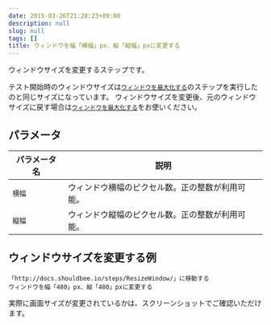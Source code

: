 ```yaml
---
date: 2015-03-26T21:28:23+09:00
description: null
slug: null
tags: []
title: ウィンドウを幅「横幅」px、縦「縦幅」pxに変更する
---
```


ウィンドウサイズを変更するステップです。

テスト開始時のウィンドウサイズは[`ウィンドウを最大化する`]のステップを実行したのと同じサイズになっています。
ウィンドウサイズを変更後、元のウィンドウサイズに戻す場合は[`ウィンドウを最大化する`]をお使いください。

## パラメータ

パラメータ名 | 説明
------|---------
`横幅` | ウィンドウ横幅のピクセル数。正の整数が利用可能。
`縦幅` | ウィンドウ縦幅のピクセル数。正の整数が利用可能。

## ウィンドウサイズを変更する例

```
「http://docs.shouldbee.io/steps/ResizeWindow/」に移動する
ウィンドウを幅「480」px、縦「480」pxに変更する
```

実際に画面サイズが変更されているかは、スクリーンショットでご確認いただけます。

[`ウィンドウを最大化する`]: /steps/MaximizeWindow/
